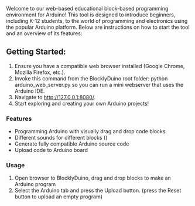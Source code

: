 Welcome to our web-based educational block-based programming environment for Arduino! This tool is designed to introduce beginners, including K-12 students, to the world of programming and electronics using the popular Arduino platform. Below are instructions on how to start the tool and an overview of its features:

## Getting Started:

1. Ensure you have a compatible web browser installed (Google Chrome, Mozilla Firefox, etc.).
2. Invoke this command from the BlocklyDuino root folder: python arduino_web_server.py so you can run a mini webserver that uses the Arduino IDE.
3. Navigate to http://127.0.0.1:8080/.
4. Start exploring and creating your own Arduino projects!

### Features

* Programming Arduino with visually drag and drop code blocks
* Different sounds for different blocks ()
* Generate fully compatible Arduino source code
* Upload code to Arduino board

### Usage
1. Open browser to BlocklyDuino, drag and drop blocks to make an Arduino program
2. Select the Arduino tab and press the Upload button. (press the Reset button to upload an empty program)

